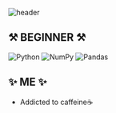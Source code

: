 ![header](https://capsule-render.vercel.app/api?type=Wave&color=auto&height=300&section=header&text=JiHyeon(Sarah)Youn&fontSize=60)

⚒ BEGINNER ⚒
-----------------------------
![Python](https://img.shields.io/badge/python-3670A0?style=for-the-badge&logo=python&logoColor=ffdd54)
![NumPy](https://img.shields.io/badge/numpy-%23013243.svg?style=for-the-badge&logo=numpy&logoColor=white)
![Pandas](https://img.shields.io/badge/pandas-%23150458.svg?style=for-the-badge&logo=pandas&logoColor=white)


✨ ME ✨
-----------------------------
- Addicted to caffeine:coffee:
